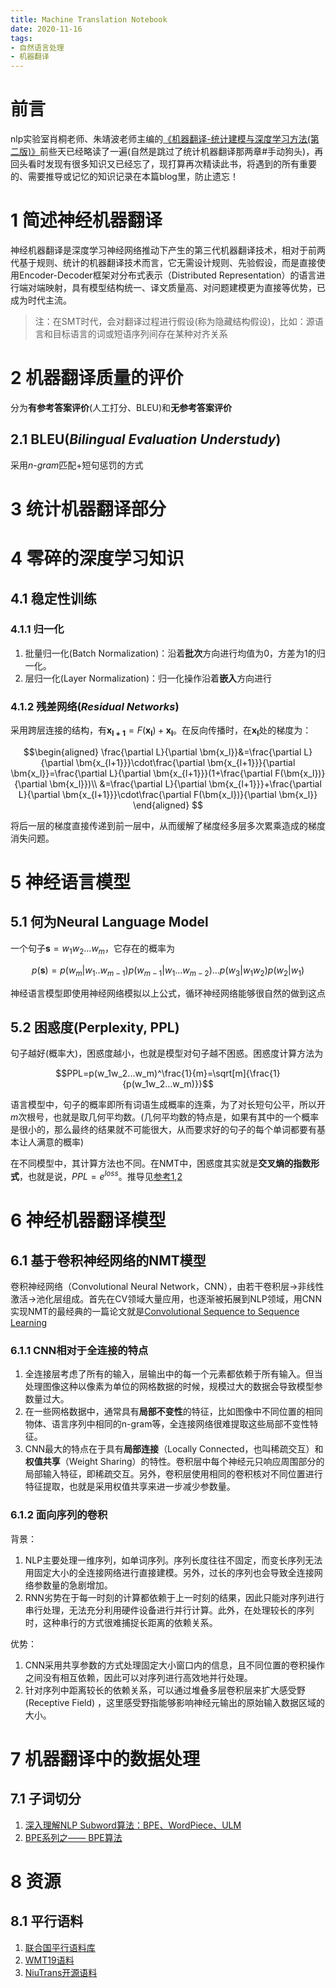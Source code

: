 ```yaml
---
title: Machine Translation Notebook 
date: 2020-11-16
tags:
- 自然语言处理
- 机器翻译
---
```


# 前言
nlp实验室肖桐老师、朱靖波老师主编的[《机器翻译-统计建模与深度学习方法(第二版)》](https://opensource.niutrans.com/mtbook/index.html)前些天已经略读了一遍(自然是跳过了统计机器翻译那两章#手动狗头)，再回头看时发现有很多知识又已经忘了，现打算再次精读此书，将遇到的所有重要的、需要推导或记忆的知识记录在本篇blog里，防止遗忘！

# 1 简述神经机器翻译
神经机器翻译是深度学习神经网络推动下产生的第三代机器翻译技术，相对于前两代基于规则、统计的机器翻译技术而言，它无需设计规则、先验假设，而是直接使用Encoder-Decoder框架对分布式表示（Distributed Representation）的语言进行端对端映射，具有模型结构统一、译文质量高、对问题建模更为直接等优势，已成为时代主流。

>注：在SMT时代，会对翻译过程进行假设(称为隐藏结构假设)，比如：源语言和目标语言的词或短语序列间存在某种对齐关系

# 2 机器翻译质量的评价
分为**有参考答案评价**(人工打分、BLEU)和**无参考答案评价**
## 2.1 BLEU(*Bilingual Evaluation Understudy*)

采用$n$-$gram$匹配+短句惩罚的方式

# 3 统计机器翻译部分

# 4 零碎的深度学习知识
## 4.1 稳定性训练
### 4.1.1 归一化
1. 批量归一化(Batch Normalization)：沿着**批次**方向进行均值为0，方差为1的归一化。
2. 层归一化(Layer Normalization)：归一化操作沿着**嵌入**方向进行

### 4.1.2 残差网络(*Residual Networks*)
采用跨层连接的结构，有$\bm{x_{l+1}}=F(\bm{x_l})+\bm{x_l}$。在反向传播时，在$\bm{x_l}$处的梯度为：

$$\begin{aligned}
    \frac{\partial L}{\partial \bm{x_l}}&=\frac{\partial L}{\partial \bm{x_{l+1}}}\cdot\frac{\partial \bm{x_{l+1}}}{\partial \bm{x_l}}=\frac{\partial L}{\partial \bm{x_{l+1}}}(1+\frac{\partial F(\bm{x_l})}{\partial \bm{x_l}})\\
    &=\frac{\partial L}{\partial \bm{x_{l+1}}}+\frac{\partial L}{\partial \bm{x_{l+1}}}\cdot\frac{\partial F(\bm{x_l})}{\partial \bm{x_l}}
\end{aligned}
$$

将后一层的梯度直接传递到前一层中，从而缓解了梯度经多层多次累乘造成的梯度消失问题。

# 5 神经语言模型
## 5.1 何为Neural Language Model
一个句子$\bm{s}=w_1w_2...w_m$，它存在的概率为

$$p(\bm{s})=p(w_m|w_1..w_{m-1})p(w_{m-1}|w_1...w_{m-2})...p(w_3|w_1w_2)p(w_2|w_1)$$

神经语言模型即使用神经网络模拟以上公式，循环神经网络能够很自然的做到这点

## 5.2 困惑度(Perplexity, PPL)
句子越好(概率大)，困惑度越小，也就是模型对句子越不困惑。困惑度计算方法为

$$PPL=p(w_1w_2...w_m)^\frac{1}{m}=\sqrt[m]{\frac{1}{p(w_1w_2...w_m)}}$$

语言模型中，句子的概率即所有词语生成概率的连乘，为了对长短句公平，所以开$m$次根号，也就是取几何平均数。(几何平均数的特点是，如果有其中的一个概率是很小的，那么最终的结果就不可能很大，从而要求好的句子的每个单词都要有基本让人满意的概率)

在不同模型中，其计算方法也不同。在NMT中，困惑度其实就是**交叉熵的指数形式**，也就是说，$PPL=e^{loss}$。推导见[参考1](https://zhuanlan.zhihu.com/p/114432097),[2](https://www.zhihu.com/question/58482430)

# 6 神经机器翻译模型
## 6.1 基于卷积神经网络的NMT模型
卷积神经网络（Convolutional Neural Network，CNN），由若干卷积层->非线性激活->池化层组成。首先在CV领域大量应用，也逐渐被拓展到NLP领域，用CNN实现NMT的最经典的一篇论文就是[Convolutional Sequence to Sequence Learning](https://arxiv.org/abs/1705.03122)

### 6.1.1 CNN相对于全连接的特点
1. 全连接层考虑了所有的输入，层输出中的每一个元素都依赖于所有输入。但当处理图像这种以像素为单位的网格数据的时候，规模过大的数据会导致模型参数量过大。
2. 在一些网格数据中，通常具有**局部不变性**的特征，比如图像中不同位置的相同物体、语言序列中相同的n-gram等，全连接网络很难提取这些局部不变性特征。
3. CNN最大的特点在于具有**局部连接**（Locally Connected，也叫稀疏交互）和**权值共享**（Weight Sharing）的特性。卷积层中每个神经元只响应周围部分的局部输入特征，即稀疏交互。另外，卷积层使用相同的卷积核对不同位置进行特征提取，也就是采用权值共享来进一步减少参数量。

### 6.1.2 面向序列的卷积
背景：
1. NLP主要处理一维序列，如单词序列。序列长度往往不固定，而变长序列无法用固定大小的全连接网络进行直接建模。另外，过长的序列也会导致全连接网络参数量的急剧增加。
2. RNN劣势在于每一时刻的计算都依赖于上一时刻的结果，因此只能对序列进行串行处理，无法充分利用硬件设备进行并行计算。此外，在处理较长的序列时，这种串行的方式很难捕捉长距离的依赖关系。

优势：
1. CNN采用共享参数的方式处理固定大小窗口内的信息，且不同位置的卷积操作之间没有相互依赖，因此可以对序列进行高效地并行处理。
2. 针对序列中距离较长的依赖关系，可以通过堆叠多层卷积层来扩大感受野 (Receptive Field) ，这里感受野指能够影响神经元输出的原始输入数据区域的大小。

# 7 机器翻译中的数据处理
## 7.1 子词切分
1. [深入理解NLP Subword算法：BPE、WordPiece、ULM](https://zhuanlan.zhihu.com/p/86965595)
2. [BPE系列之—— BPE算法](https://blog.csdn.net/qq_40240102/article/details/101843196)

# 8 资源
## 8.1 平行语料
1. [联合国平行语料库](https://conferences.unite.un.org/UNCORPUS/zh)
2. [WMT19语料](http://www.statmt.org/wmt19/index.html)
3. [NiuTrans开源语料](https://github.com/NiuTrans/NiuTrans.SMT/tree/master/sample-data)
